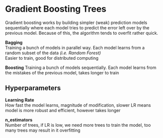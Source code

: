 # Gradient Boosting Trees  
Gradient boosting works by building simpler (weak) prediction models sequentially where each model tries to predict the error left over by the previous model. Because of this, the algorithm tends to overfit rather quick.  

**Bagging**   
Training a bunch of models in parallel way. Each model learns from a random subset of the data *(i.e. Random Forest)*  
Easier to train, good for distributed computing  

**Boosting** 
Training a bunch of models sequentially. Each model learns from the mistakes of the previous model, takes longer to train

## Hyperparameters  
**Learning Rate**  
How fast the model learns, magnitude of modification, slower LR means model is more robust and efficient, however takes longer  

**n_estimators**   
Number of trees, if LR is low, we need more trees to train the model, too many trees may result in it overfitting  